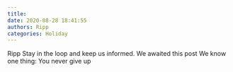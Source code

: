 ```yaml
---
title: 
date: 2020-08-28 18:41:55
authors: Ripp
categories: Holiday
---
```


 Ripp 
Stay in the loop and keep us informed.  We awaited this post 
We know one thing:   You never give up